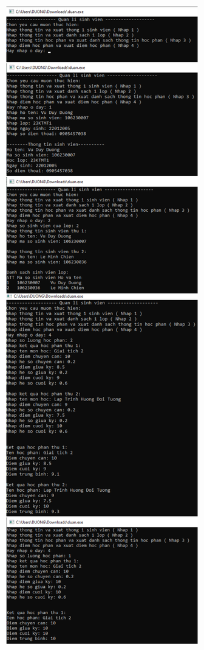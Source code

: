 <img src="giaodien (1).png">
<img src="giaodien.png">
<img src="tinhnang2.png">
<img src="tinhnang3.png">
<img src="tinhnang4.png">
